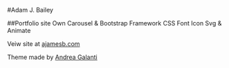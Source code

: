 #Adam J. Bailey

##Portfolio site 
Own Carousel & Bootstrap Framework CSS 
Font Icon Svg & Animate

Veiw site at [ajamesb.com](http://ajamesb.com)

Theme made by [Andrea Galanti](http://www.andreagalanti.it/flatfy.php)